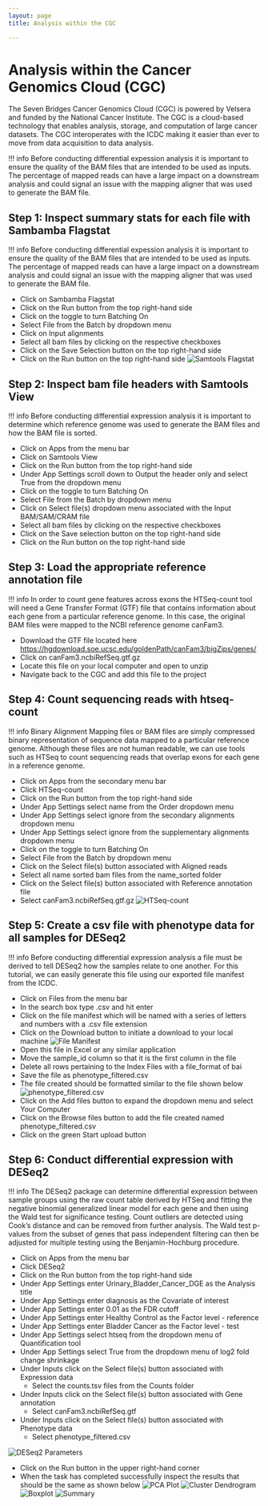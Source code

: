 ```yaml
---
layout: page
title: Analysis within the CGC

---
```



Analysis within the Cancer Genomics Cloud (CGC)
============================================
The Seven Bridges Cancer Genomics Cloud (CGC) is powered by Velsera and funded by the National Cancer Institute. The CGC is a cloud-based technology that enables analysis, storage, and computation of large cancer datasets. The CGC interoperates with the ICDC making it easier than ever to move from data acquisition to data analysis.


!!! info
    Before conducting differential expession analysis it is important to ensure the quality of the BAM files that are intended to be used as inputs. The percentage of mapped reads can have a large impact on a downstream analysis and could signal an issue with the mapping aligner that was used to generate the BAM file.
## Step 1: Inspect summary stats for each file with Sambamba Flagstat
!!! info
    Before conducting differential expession analysis it is important to ensure the quality of the BAM files that are intended to be used as inputs. The percentage of mapped reads can have a large impact on a downstream analysis and could signal an issue with the mapping aligner that was used to generate the BAM file.
* Click on Sambamba Flagstat
* Click on the <span class="highlight_button">Run</span> button from the top right-hand side
* Click on the toggle to turn Batching On
* Select File from the Batch by dropdown menu
* Click on Input alignments
* Select all bam files by clicking on the respective checkboxes
* Click on the <span class="highlight_button">Save Selection</span> button on the top right-hand side
* Click on the <span class="highlight_button">Run</span> button on the top right-hand side 
![Samtools Flagstat](./rna-seq-images/cgc-flagstat-results.png "Samtools Flagstat")


## Step 2: Inspect bam file headers with Samtools View
!!! info
    Before conducting differential expression analysis it is important to determine which reference genome was used to generate the BAM files and how the BAM file is sorted.
* Click on <span class="highlight_text">Apps</span> from the menu bar
* Click on Samtools View
* Click on the <span class="highlight_button">Run</span> button from the top right-hand side
* Under App Settings scroll down to <span class="highlight_text">Output the header only</span> and select True from the dropdown menu
* Click on the toggle to turn Batching On
* Select File from the Batch by dropdown menu 
* Click on Select file(s) dropdown menu associated with the Input BAM/SAM/CRAM file
* Select all bam files by clicking on the respective checkboxes
* Click on the <span class="highlight_button">Save selection</span> button on the top right-hand side
* Click on the <span class="highlight_button">Run</span> button on the top right-hand side


## Step 3: Load the appropriate reference annotation file
!!! info
    In order to count gene features across exons the HTSeq-count tool will need a Gene Transfer Format (GTF) file that contains information about each gene from a particular reference genome. In this case, the original BAM files were mapped to the NCBI reference genome canFam3. 
* Download the GTF file located here https://hgdownload.soe.ucsc.edu/goldenPath/canFam3/bigZips/genes/
* Click on canFam3.ncbiRefSeq.gtf.gz
* Locate this file on your local computer and open to unzip
* Navigate back to the CGC and add this file to the project

 
## Step 4: Count sequencing reads with htseq-count
!!! info
    Binary Alignment Mapping files or BAM files are simply compressed binary representation of sequence data mapped to a particular reference genome. Although these files are not human readable, we can use tools such as HTSeq to count sequencing reads that overlap exons for each gene in a reference genome.
* Click on <span class="highlight_text">Apps</span> from the secondary menu bar
* Click HTSeq-count
* Click on the <span class="highlight_button">Run</span> button from the top right-hand side
* Under App Settings select name from the Order dropdown menu
* Under App Settings select ignore from the secondary alignments dropdown menu
* Under App Settings select ignore from the supplementary alignments dropdown menu
* Click on the toggle to turn Batching On
* Select File from the Batch by dropdown menu 
* Click on the <span class="highlight_button">Select file(s)</span> button associated with Aligned reads
* Select all name sorted bam files from the name_sorted folder
* Click on the <span class="highlight_button">Select file(s)</span> button associated with Reference annotation file
* Select canFam3.ncbiRefSeq.gtf.gz
![HTSeq-count](./rna-seq-images/cgc-htseq-results.png "HTSeq-count")


## Step 5: Create a csv file with phenotype data for all samples for DESeq2
!!! info
    Before conducting differential expression analysis a file must be derived to tell DESeq2 how the samples relate to one another. For this tutorial, we can easily generate this file using our exported file manifest from the ICDC.
* Click on <span class="highlight_text">Files</span> from the menu bar
* In the search box type .csv and hit enter
* Click on the file manifest which will be named with a series of letters and numbers with a .csv file extension
* Click on the <span class="highlight_button">Download</span> button to initiate a download to your local machine
![File Manifest](./rna-seq-images/cgc-download-manifest.png "File Manifest")
* Open this file in Excel or any similar application
* Move the sample_id column so that it is the first column in the file
* Delete all rows pertaining to the Index Files with a file_format of bai
* Save the file as phenotype_filtered.csv
* The file created should be formatted similar to the file shown below
![phenotype_filtered.csv](./rna-seq-images/cgc-phenotype_filtered.png "phenotype_filtered.csv")
* Click on the <span class="highlight_button">Add files</span> button to expand the dropdown menu and select Your Computer
* Click on the <span class="highlight_button">Browse files</span> button to add the file created named phenotype_filtered.csv
* Click on the green <span class="highlight_button">Start upload</span> button

## Step 6: Conduct differential expression with DESeq2
!!! info
    The DESeq2 package can determine differential expression between sample groups using the raw count table derived by HTSeq and fitting the negative binomial generalized linear model for each gene and then using the Wald test for significance testing. Count outliers are detected using Cook’s distance and can be removed from further analysis. The Wald test p-values from the subset of genes that pass independent filtering can then be adjusted for multiple testing using the Benjamin-Hochburg procedure.
* Click on <span class="highlight_text">Apps</span> from the menu bar
* Click DESeq2 
* Click on the <span class="highlight_button">Run</span> button from the top right-hand side
* Under App Settings enter Urinary_Bladder_Cancer_DGE as the Analysis title
* Under App Settings enter diagnosis as the Covariate of interest
* Under App Settings enter 0.01 as the FDR cutoff
* Under App Settings enter Healthy Control as the Factor level - reference
* Under App Settings enter Bladder Cancer as the Factor level - test
* Under App Settings select htseq from the dropdown menu of Quantification tool
* Under App Settings select True from the dropdown menu of log2 fold change shrinkage
* Under Inputs click on the Select file(s) button associated with Expression data
    * Select the counts.tsv files from the Counts folder
* Under Inputs click on the Select file(s) button associated with Gene annotation
    * Select canFam3.ncbiRefSeq.gtf
* Under Inputs click on the Select file(s) button associated with Phenotype data
    * Select phenotype_filtered.csv

![DESeq2 Parameters](./rna-seq-images/cgc-deseq2-parameters.png "DESeq2 Parameters")

* Click on the <span class="highlight_button">Run</span> button in the upper right-hand corner
* When the task has completed successfully inspect the results that should be the same as shown below
![PCA Plot](./rna-seq-images/cgc-pca-plot.png "PCA Plot")
![Cluster Dendrogram](./rna-seq-images/cgc-cluster-dendrogram.png "Cluster Dendrogram")
![Boxplot](./rna-seq-images/cgc-boxplot.png "Boxplot")
![Summary](./rna-seq-images/cgc-analysis-summary.png "Summary")